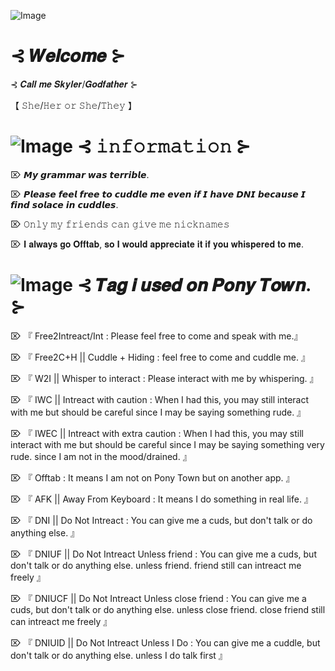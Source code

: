 ![Image](https://github.com/user-attachments/assets/c9f42a22-0318-4097-a695-57aef265f35c)

# ⊰ 𝑾𝒆𝒍𝒄𝒐𝒎𝒆 ⊱

⊰ 𝑪𝒂𝒍𝒍 𝒎𝒆 𝑺𝒌𝒚𝒍𝒆𝒓/𝑮𝒐𝒅𝒇𝒂𝒕𝒉𝒆𝒓 ⊱

【 𝚂𝚑𝚎/𝙷𝚎𝚛 𝚘𝚛 𝚂𝚑𝚎/𝚃𝚑𝚎𝚢  】

# ![Image](https://github.com/user-attachments/assets/05950888-ac1d-4352-b8cb-3ec2e8a26328) ⊰ 𝚒𝚗𝚏𝚘𝚛𝚖𝚊𝚝𝚒𝚘𝚗 ⊱

⌦ 𝙈𝙮 𝙜𝙧𝙖𝙢𝙢𝙖𝙧 𝙬𝙖𝙨 𝙩𝙚𝙧𝙧𝙞𝙗𝙡𝙚.

⌦ 𝙋𝙡𝙚𝙖𝙨𝙚 𝙛𝙚𝙚𝙡 𝙛𝙧𝙚𝙚 𝙩𝙤 𝙘𝙪𝙙𝙙𝙡𝙚 𝙢𝙚 𝙚𝙫𝙚𝙣 𝙞𝙛 𝙄 𝙝𝙖𝙫𝙚 𝘿𝙉𝙄 𝙗𝙚𝙘𝙖𝙪𝙨𝙚 𝙄 𝙛𝙞𝙣𝙙 𝙨𝙤𝙡𝙖𝙘𝙚 𝙞𝙣 𝙘𝙪𝙙𝙙𝙡𝙚𝙨.

⌦ 𝙾𝚗𝚕𝚢 𝚖𝚢 𝚏𝚛𝚒𝚎𝚗𝚍𝚜 𝚌𝚊𝚗 𝚐𝚒𝚟𝚎 𝚖𝚎 𝚗𝚒𝚌𝚔𝚗𝚊𝚖𝚎𝚜

⌦ 𝐈 𝐚𝐥𝐰𝐚𝐲𝐬 𝐠𝐨 𝐎𝐟𝐟𝐭𝐚𝐛, 𝐬𝐨 𝐈 𝐰𝐨𝐮𝐥𝐝 𝐚𝐩𝐩𝐫𝐞𝐜𝐢𝐚𝐭𝐞 𝐢𝐭 𝐢𝐟 𝐲𝐨𝐮 𝐰𝐡𝐢𝐬𝐩𝐞𝐫𝐞𝐝 𝐭𝐨 𝐦𝐞.


# ![Image](https://github.com/user-attachments/assets/05950888-ac1d-4352-b8cb-3ec2e8a26328) ⊰ 𝑻𝒂𝒈 𝒊 𝒖𝒔𝒆𝒅 𝒐𝒏 𝑷𝒐𝒏𝒚 𝑻𝒐𝒘𝒏. ⊱

⌦ 『 Free2Intreact/Int : Please feel free to come and speak with me.』

⌦ 『 Free2C+H || Cuddle + Hiding : feel free to come and cuddle me. 』

⌦ 『 W2I || Whisper to interact : Please interact with me by whispering. 』

⌦ 『 IWC || Intreact with caution : When I had this, you may still interact with me but should be careful since I may be saying something rude. 』

⌦ 『 IWEC || Intreact with extra caution : When I had this, you may still interact with me but should be careful since I may be saying something very rude. since I am not in the mood/drained. 』


⌦ 『 Offtab : It means I am not on Pony Town but on another app. 』

⌦  『 AFK || Away From Keyboard : It means I do something in real life. 』

⌦  『 DNI || Do Not Intreact : You can give me a cuds, but don't talk or do anything else. 』

⌦ 『 DNIUF || Do Not Intreact Unless friend : You can give me a cuds, but don't talk or do anything else. unless friend. friend still can intreact me freely 』

⌦ 『 DNIUCF || Do Not Intreact Unless close friend : You can give me a cuds, but don't talk or do anything else. unless close friend. close friend still can intreact me freely 』

⌦ 『 DNIUID || Do Not Intreact Unless I Do : You can give me a cuddle, but don't talk or do anything else. unless I do talk first 』
